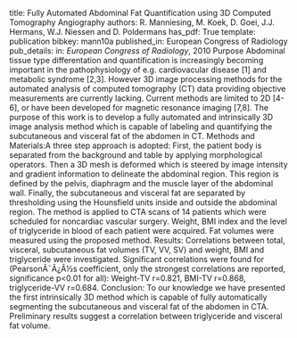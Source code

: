 title: Fully Automated Abdominal Fat Quantification using 3D Computed Tomography Angiography
authors: R. Manniesing, M. Koek, D. Goei, J.J. Hermans, W.J. Niessen and D. Poldermans
has_pdf: True
template: publication
bibkey: mann10a
published_in: European Congress of Radiology
pub_details: in: <i>European Congress of Radiology</i>, 2010
Purpose Abdominal tissue type differentation and quantification is increasingly becoming important in the pathophysiology of e.g. cardiovacular disease [1] and metabolic syndrome [2,3]. However 3D image processing methods for the automated analysis of computed tomography (CT) data providing objective measurements are currently lacking. Current methods are limited to 2D [4-6], or have been developed for magnetic resonance imaging [7,8]. The purpose of this work is to develop a fully automated and intrinsically 3D image analysis method which is capable of labeling and quantifying the subcutaneous and visceral fat of the abdomen in CT. Methods and Materials:A three step approach is adopted: First, the patient body is separated from the background and table by applying morphological operators. Then a 3D mesh is deformed which is steered by image intensity and gradient information to delineate the abdominal region. This region is defined by the pelvis, diaphragm and the muscle layer of the abdominal wall. Finally, the subcutaneous and visceral fat are separated by thresholding using the Hounsfield units inside and outside the abdominal region. The method is applied to CTA scans of 14 patients which were scheduled for noncardiac vascular surgery. Weight, BMI index and the level of triglyceride in blood of each patient were acquired. Fat volumes were measured using the proposed method. Results: Correlations between total, visceral, subcutaneous fat volumes (TV, VV, SV) and weight, BMI and triglyceride were investigated. Significant correlations were found for (PearsonÃ¯Â¿Â½s coefficient, only the strongest correlations are reported, significance p<0.01 for all): Weight-TV r=0.821, BMI-TV r=0.868, triglyceride-VV r=0.684. Conclusion: To our knowledge we have presented the first intrinsically 3D method which is capable of fully automatically segmenting the subcutaneous and visceral fat of the abdomen in CTA. Preliminary results suggest a correlation between triglyceride and visceral fat volume.

